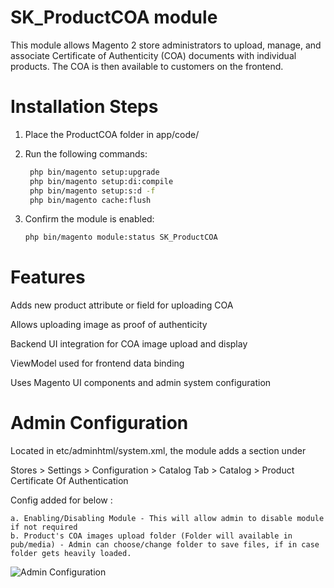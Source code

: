 # SK_ProductCOA module

This module allows Magento 2 store administrators to upload, manage, and associate Certificate of Authenticity (COA) documents with individual products. The COA is then available to customers on the frontend.

# Installation Steps

1. Place the ProductCOA folder in app/code/
2. Run the following commands:

   ```bash
    php bin/magento setup:upgrade
    php bin/magento setup:di:compile
    php bin/magento setup:s:d -f
    php bin/magento cache:flush

3. Confirm the module is enabled:

    ```bash
    php bin/magento module:status SK_ProductCOA

# Features

Adds new product attribute or field for uploading COA

Allows uploading image as proof of authenticity

Backend UI integration for COA image upload and display 

ViewModel used for frontend data binding

Uses Magento UI components and admin system configuration

# Admin Configuration

Located in etc/adminhtml/system.xml, the module adds a section under

Stores > Settings > Configuration > Catalog Tab > Catalog > Product Certificate Of Authentication

Config added for below : 

    a. Enabling/Disabling Module - This will allow admin to disable module if not required
    b. Product's COA images upload folder (Folder will available in pub/media) - Admin can choose/change folder to save files, if in case folder gets heavily loaded.

![Admin Configuration](<ProductCOA Admin Configuration.png>)